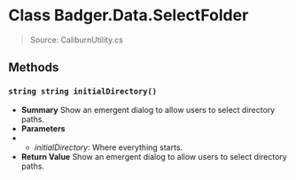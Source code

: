 # Class Badger.Data.SelectFolder
> Source: CaliburnUtility.cs
## Methods
### ``string string initialDirectory()``
* **Summary**
  Show an emergent dialog to allow users to select directory paths.
* **Parameters**
* * _initialDirectory_: Where everything starts.
* **Return Value**
  Show an emergent dialog to allow users to select directory paths.
